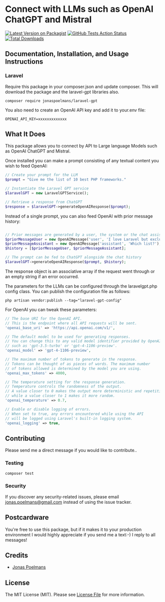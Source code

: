 # Connect with LLMs such as OpenAI ChatGPT and Mistral

[![Latest Version on Packagist](https://img.shields.io/packagist/v/jonaspoelmans/laravel-gpt.svg)](https://packagist.org/packages/jonaspoelmans/laravel-gpt)
[![GitHub Tests Action Status](https://img.shields.io/github/actions/workflow/status/jonaspoelmans/laravel-gpt/php.yml?branch=main&label=Tests)](https://github.com/jonaspoelmans/laravel-gpt/actions?query=workflow%3ATests+branch%3Amain)
[![Total Downloads](https://img.shields.io/packagist/dt/jonaspoelmans/laravel-gpt.svg?style=flat-square)](https://packagist.org/packages/jonaspoelmans/laravel-gpt)

## Documentation, Installation, and Usage Instructions

### Laravel
Require this package in your composer.json and update composer. This will download the package and the laravel-gpt libraries also.

    composer require jonaspoelmans/laravel-gpt

You also need to create an OpenAI API key and add it to your.env file:

    OPENAI_API_KEY=xxxxxxxxxxxxx

## What It Does
This package allows you to connect by API to Large language Models such as OpenAI ChatGPT and Mistral.

Once installed you can make a prompt consisting of any textual content you wish to feed OpenAI:

```php
// Create your prompt for the LLM
$prompt = "Give me the list of 10 best PHP frameworks."

// Instantiate the Laravel GPT service
$laravelGPT = new LaravelGPTService();

// Retrieve a response from ChatGPT
$response = $laravelGPT->generateOpenAIResponse($prompt);
```

Instead of a single prompt, you can also feed OpenAI with prior message history:

```php

// Prior messages are generated by a user, the system or the chat assistant
$priorMessageUser = new OpenAIMessage('user', 'I love Laravel but exclude it from the list.');
$priorMessageAssistant = new OpenAIMessage('assistant', 'Which list?');
$history = [$priorMessageUser, $priorMessageAssistant];

// The prompt can be fed to ChatGPT alongside the chat history
$laravelGPT->generateOpenAIResponse($prompt, $history);

```

The response object is an associative array if the request went through or an empty string if an error occurred.

The parameters for the LLMs can be configured through the laravelgpt.php config class. You can publish the configuration file as follows:

    php artisan vendor:publish --tag="laravel-gpt-config" 

For OpenAI you can tweak these parameters:
```php
// The base URI for the OpenAI API.
// This is the endpoint where all API requests will be sent.
'openai_base_uri' => 'https://api.openai.com/v1/',

// The default model to be used for generating responses.
// You can change this to any valid model identifier provided by OpenAI,
// such as 'gpt-3.5-turbo' or 'gpt-4-1106-preview'.
'openai_model' => 'gpt-4-1106-preview',

// The maximum number of tokens to generate in the response.
// Tokens can be thought of as pieces of words. The maximum number
// of tokens allowed is determined by the model you are using.
'openai_max_tokens' => 4000,

// The temperature setting for the response generation.
// Temperature controls the randomness of the output.
// A value closer to 0 makes the output more deterministic and repetitive,
// while a value closer to 1 makes it more random.
'openai_temperature' => 0.7,

// Enable or disable logging of errors.
// When set to true, any errors encountered while using the API
// will be logged using Laravel's built-in logging system.
'openai_logging' => true,
```
## Contributing

Please send me a direct message if you would like to contribute..

### Testing

``` bash
composer test
```

### Security

If you discover any security-related issues, please email [jonas.poelmans@gmail.com](mailto:jonas.poelmans@gmail.com) instead of using the issue tracker.

## Postcardware

You're free to use this package, but if it makes it to your production environment I would highly appreciate if you send me a text:-) I reply to all messages!

## Credits

- [Jonas Poelmans](https://github.com/jonaspoelmans)

## License

The MIT License (MIT). Please see [License File](LICENSE.md) for more information.
